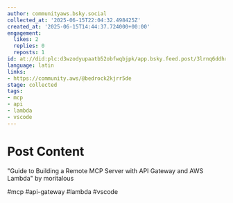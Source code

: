```yaml
---
author: communityaws.bsky.social
collected_at: '2025-06-15T22:04:32.498425Z'
created_at: '2025-06-15T14:44:37.724000+00:00'
engagement:
  likes: 2
  replies: 0
  reposts: 1
id: at://did:plc:d3wzodyupaatb52obfwqbjpk/app.bsky.feed.post/3lrnq6ddhr72f
language: latin
links:
- https://community.aws/@bedrock2kjrr5de
stage: collected
tags:
- mcp
- api
- lambda
- vscode
---
```


# Post Content

"Guide to Building a Remote MCP Server with API Gateway and AWS Lambda" by moritalous

#mcp #api-gateway #lambda #vscode